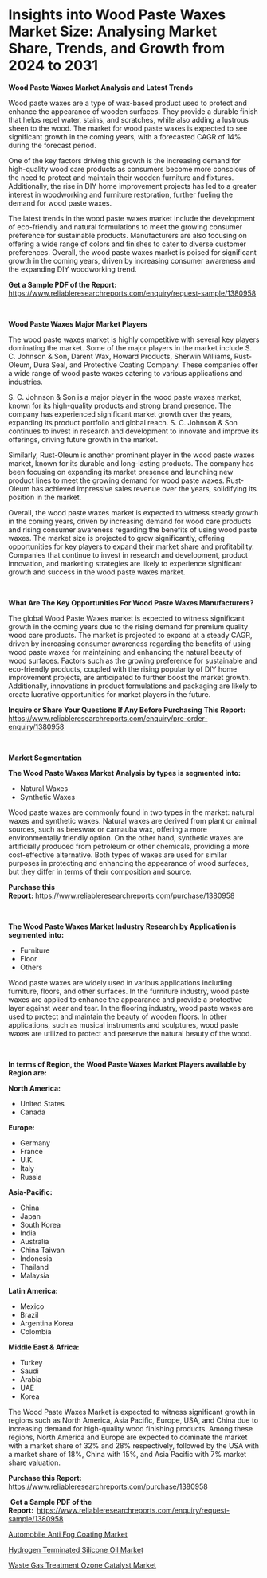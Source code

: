 <p><h1>Insights into Wood Paste Waxes Market Size: Analysing Market Share, Trends, and Growth from 2024 to 2031</h1></p><p><strong>Wood Paste Waxes Market Analysis and Latest Trends</strong></p>
<p><p>Wood paste waxes are a type of wax-based product used to protect and enhance the appearance of wooden surfaces. They provide a durable finish that helps repel water, stains, and scratches, while also adding a lustrous sheen to the wood. The market for wood paste waxes is expected to see significant growth in the coming years, with a forecasted CAGR of 14% during the forecast period.</p><p>One of the key factors driving this growth is the increasing demand for high-quality wood care products as consumers become more conscious of the need to protect and maintain their wooden furniture and fixtures. Additionally, the rise in DIY home improvement projects has led to a greater interest in woodworking and furniture restoration, further fueling the demand for wood paste waxes.</p><p>The latest trends in the wood paste waxes market include the development of eco-friendly and natural formulations to meet the growing consumer preference for sustainable products. Manufacturers are also focusing on offering a wide range of colors and finishes to cater to diverse customer preferences. Overall, the wood paste waxes market is poised for significant growth in the coming years, driven by increasing consumer awareness and the expanding DIY woodworking trend.</p></p>
<p><strong>Get a Sample PDF of the Report:&nbsp;</strong> <a href="https://www.reliableresearchreports.com/enquiry/request-sample/1380958">https://www.reliableresearchreports.com/enquiry/request-sample/1380958</a></p>
<p>&nbsp;</p>
<p><strong>Wood Paste Waxes Major Market Players</strong></p>
<p><p>The wood paste waxes market is highly competitive with several key players dominating the market. Some of the major players in the market include S. C. Johnson & Son, Darent Wax, Howard Products, Sherwin Williams, Rust-Oleum, Dura Seal, and Protective Coating Company. These companies offer a wide range of wood paste waxes catering to various applications and industries.</p><p>S. C. Johnson & Son is a major player in the wood paste waxes market, known for its high-quality products and strong brand presence. The company has experienced significant market growth over the years, expanding its product portfolio and global reach. S. C. Johnson & Son continues to invest in research and development to innovate and improve its offerings, driving future growth in the market.</p><p>Similarly, Rust-Oleum is another prominent player in the wood paste waxes market, known for its durable and long-lasting products. The company has been focusing on expanding its market presence and launching new product lines to meet the growing demand for wood paste waxes. Rust-Oleum has achieved impressive sales revenue over the years, solidifying its position in the market.</p><p>Overall, the wood paste waxes market is expected to witness steady growth in the coming years, driven by increasing demand for wood care products and rising consumer awareness regarding the benefits of using wood paste waxes. The market size is projected to grow significantly, offering opportunities for key players to expand their market share and profitability. Companies that continue to invest in research and development, product innovation, and marketing strategies are likely to experience significant growth and success in the wood paste waxes market.</p></p>
<p>&nbsp;</p>
<p><strong>What Are The Key Opportunities For Wood Paste Waxes Manufacturers?</strong></p>
<p><p>The global Wood Paste Waxes market is expected to witness significant growth in the coming years due to the rising demand for premium quality wood care products. The market is projected to expand at a steady CAGR, driven by increasing consumer awareness regarding the benefits of using wood paste waxes for maintaining and enhancing the natural beauty of wood surfaces. Factors such as the growing preference for sustainable and eco-friendly products, coupled with the rising popularity of DIY home improvement projects, are anticipated to further boost the market growth. Additionally, innovations in product formulations and packaging are likely to create lucrative opportunities for market players in the future.</p></p>
<p><strong>Inquire or Share Your Questions If Any Before Purchasing This Report:</strong> <a href="https://www.reliableresearchreports.com/enquiry/pre-order-enquiry/1380958">https://www.reliableresearchreports.com/enquiry/pre-order-enquiry/1380958</a></p>
<p>&nbsp;</p>
<p><strong>Market Segmentation</strong></p>
<p><strong>The Wood Paste Waxes Market Analysis by types is segmented into:</strong></p>
<p><ul><li>Natural Waxes</li><li>Synthetic Waxes</li></ul></p>
<p><p>Wood paste waxes are commonly found in two types in the market: natural waxes and synthetic waxes. Natural waxes are derived from plant or animal sources, such as beeswax or carnauba wax, offering a more environmentally friendly option. On the other hand, synthetic waxes are artificially produced from petroleum or other chemicals, providing a more cost-effective alternative. Both types of waxes are used for similar purposes in protecting and enhancing the appearance of wood surfaces, but they differ in terms of their composition and source.</p></p>
<p><strong>Purchase this Report:&nbsp;</strong><a href="https://www.reliableresearchreports.com/purchase/1380958">https://www.reliableresearchreports.com/purchase/1380958</a></p>
<p>&nbsp;</p>
<p><strong>The Wood Paste Waxes Market Industry Research by Application is segmented into:</strong></p>
<p><ul><li>Furniture</li><li>Floor</li><li>Others</li></ul></p>
<p><p>Wood paste waxes are widely used in various applications including furniture, floors, and other surfaces. In the furniture industry, wood paste waxes are applied to enhance the appearance and provide a protective layer against wear and tear. In the flooring industry, wood paste waxes are used to protect and maintain the beauty of wooden floors. In other applications, such as musical instruments and sculptures, wood paste waxes are utilized to protect and preserve the natural beauty of the wood.</p></p>
<p>&nbsp;</p>
<p><strong>In terms of Region, the Wood Paste Waxes Market Players available by Region are:</strong></p>
<p>
    <p> <strong> North America: </strong>
        <ul>
            <li>United States</li>
            <li>Canada</li>
        </ul>
        </p> 
    <p> <strong> Europe: </strong>
        <ul>
            <li>Germany</li>
            <li>France</li>
            <li>U.K.</li>
            <li>Italy</li>
            <li>Russia</li>
        </ul>
        </p> 
    <p> <strong> Asia-Pacific: </strong>
        <ul>
            <li>China</li>
            <li>Japan</li>
            <li>South Korea</li>
            <li>India</li>
            <li>Australia</li>
            <li>China Taiwan</li>
            <li>Indonesia</li>
            <li>Thailand</li>
            <li>Malaysia</li>
        </ul>
        </p> 
    <p> <strong> Latin America: </strong>
        <ul>
            <li>Mexico</li>
            <li>Brazil</li>
            <li>Argentina Korea</li>
            <li>Colombia</li>
        </ul>
        </p> 
    <p> <strong> Middle East & Africa: </strong>
        <ul>
            <li>Turkey</li>
            <li>Saudi</li>
            <li>Arabia</li>
            <li>UAE</li>
            <li>Korea</li>
        </ul>
    </p>
    </p>
<p><p>The Wood Paste Waxes Market is expected to witness significant growth in regions such as North America, Asia Pacific, Europe, USA, and China due to increasing demand for high-quality wood finishing products. Among these regions, North America and Europe are expected to dominate the market with a market share of 32% and 28% respectively, followed by the USA with a market share of 18%, China with 15%, and Asia Pacific with 7% market share valuation.</p></p>
<p><strong>Purchase this Report: </strong><a href="https://www.reliableresearchreports.com/purchase/1380958">https://www.reliableresearchreports.com/purchase/1380958</a></p>
<p>&nbsp;<strong>Get a Sample PDF of the Report:&nbsp;&nbsp;</strong><a href="https://www.reliableresearchreports.com/enquiry/request-sample/1380958">https://www.reliableresearchreports.com/enquiry/request-sample/1380958</a></p>
<p><strong></strong></p>
<p><p><a href="https://github.com/Glendatilghmankmgz0rbhwpy/Market-Research-Report-List-1/blob/main/automobile-anti-fog-coating-market.md">Automobile Anti Fog Coating Market</a></p><p><a href="https://github.com/juancolorado15/Market-Research-Report-List-1/blob/main/hydrogen-terminated-silicone-oil-market.md">Hydrogen Terminated Silicone Oil Market</a></p><p><a href="https://github.com/dx0328/Market-Research-Report-List-1/blob/main/waste-gas-treatment-ozone-catalyst-market.md">Waste Gas Treatment Ozone Catalyst Market</a></p></p>